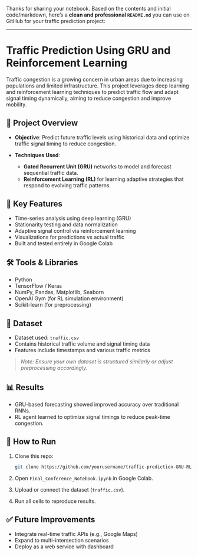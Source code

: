 Thanks for sharing your notebook. Based on the contents and initial code/markdown, here’s a **clean and professional `README.md`** you can use on GitHub for your traffic prediction project:

---

# Traffic Prediction Using GRU and Reinforcement Learning

Traffic congestion is a growing concern in urban areas due to increasing populations and limited infrastructure. This project leverages deep learning and reinforcement learning techniques to predict traffic flow and adapt signal timing dynamically, aiming to reduce congestion and improve mobility.

## 🚀 Project Overview

* **Objective**: Predict future traffic levels using historical data and optimize traffic signal timing to reduce congestion.
* **Techniques Used**:

  * **Gated Recurrent Unit (GRU)** networks to model and forecast sequential traffic data.
  * **Reinforcement Learning (RL)** for learning adaptive strategies that respond to evolving traffic patterns.

## 🧠 Key Features

* Time-series analysis using deep learning (GRU)
* Stationarity testing and data normalization
* Adaptive signal control via reinforcement learning
* Visualizations for predictions vs actual traffic
* Built and tested entirely in Google Colab

## 🛠️ Tools & Libraries

* Python
* TensorFlow / Keras
* NumPy, Pandas, Matplotlib, Seaborn
* OpenAI Gym (for RL simulation environment)
* Scikit-learn (for preprocessing)

## 📁 Dataset

* Dataset used: `traffic.csv`
* Contains historical traffic volume and signal timing data
* Features include timestamps and various traffic metrics

> *Note: Ensure your own dataset is structured similarly or adjust preprocessing accordingly.*

## 📊 Results

* GRU-based forecasting showed improved accuracy over traditional RNNs.
* RL agent learned to optimize signal timings to reduce peak-time congestion.

## 📓 How to Run

1. Clone this repo:

   ```bash
   git clone https://github.com/yourusername/traffic-prediction-GRU-RL.git
   ```
2. Open `Final_Conference_Notebook.ipynb` in Google Colab.
3. Upload or connect the dataset (`traffic.csv`).
4. Run all cells to reproduce results.

## ✅ Future Improvements

* Integrate real-time traffic APIs (e.g., Google Maps)
* Expand to multi-intersection scenarios
* Deploy as a web service with dashboard


